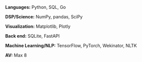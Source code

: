 <div class="skills">
  <p><strong class="label">Languages:</strong> Python, SQL, Go</p>
  <p><strong class="label">DSP/Science:</strong> NumPy, pandas, SciPy</p>
  <p><strong class="label">Visualization:</strong> Matplotlib, Plotly</p>
  <p><strong class="label">Back end:</strong> SQLite, FastAPI</p>
  <p><strong class="label">Machine Learning/NLP:</strong> TensorFlow, PyTorch, Wekinator, NLTK</p>
  <p><strong class="label">AV:</strong> Max 8</p>
</div>
